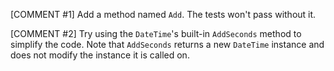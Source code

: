 [COMMENT #1]
Add a method named `Add`. The tests won't pass without it.

[COMMENT #2]
Try using the `DateTime`'s built-in `AddSeconds` method to simplify the code. Note that `AddSeconds` returns a new `DateTime` instance and does not modify the instance it is called on.
